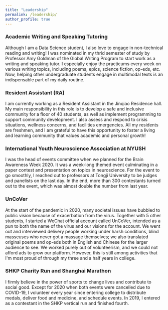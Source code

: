 ```yaml
---
title: "Leadership"
permalink: /leadership/
author_profile: true
---
```

###   Academic Writing and Speaking Tutoring
Although I am a Data Science student, I also love to engage in non-technical reading and writing! I was nominated in my thrid semester of study by Professor Amy Goldman of the Global Writing Program to start work as a writing and speaking tutor. I especially enjoy the practicums every week on various writing topics, including poems, epics, science fiction, op-eds, etc. Now, helping other undergraduate students engage in multimodal texts is an indispensable part of my daily routine.

### Resident Assistant (RA)
I am currently working as a Resident Assistant in the Jinqiao Residence hall. My main responsibility in this role is to develop a safe and inclusive community for a floor of 40 students, as well as implement programming to support community development. I also assess and respond to crisis situations, wellness concerns, and facilities emergencies. All my residents are freshmen, and I am grateful to have this opportunity to foster a living and learning community that values academic and personal growth! 


### International Youth Neuroscience Association at NYUSH
I was the head of events committee when we planned for the Brain Awareness Week 2020. It was a week-long themed event culminating in a paper contest and presentation on topics in neuroscience. For the event to go smoothly, I reached out to professors at Tongji University to be judges and panelists on the last day. In the end, more than 300 contestants turned out to the event, which was almost double the number from last year.


### UnCoVer
At the start of the pandemic in 2020, many societal issues have bubbled to public vision because of exacerbation from the virus. Together with 5 other students, I started a WeChat official account called UnCoVer, intended as a pun to both the name of the virus and our visions for the account. We went out and interviewed delivery people working under harsh conditions, blind masseuses who never got a massage themselves; we also translated original poems and op-eds both in English and Chinese for the larger audience to see. We worked purely out of volunteerism, and we could not afford ads to grow our platform. However, this is still among activities that I'm most proud of through my three and a half years in college.


### SHKP Charity Run and Shanghai Marathon
I firmly believe in the power of sports to change lives and contribute to social good. Except for 2020 when both events were cancelled due to COVID-19, I volunteer every year since entering college to distribute medals, deliver food and medicine, and schedule events. In 2019, I entered as a contestant in the SHKP vertical run and finished fourth.





